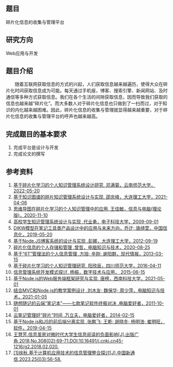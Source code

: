 
## 题目

碎片化信息的收集与管理平台

## 研究方向

Web应用与开发

## 题目介绍

‌‌‌　　随着互联网获取信息的方式的兴起，人们获取信息越来越遍历，使得大众在碎片化时间获取信息成为可能。每天通过手机报，博客、搜索引擎、新闻网站、及时通信等多种方式获取信息。我们在各个生活的间隙获取信息，因而导致我们获取的信息也越来越“碎片化”。而大多数人对于碎片化信息也只做到了一扫而过，对于知识的内化越来越困难。因此，碎片化信息的收集与管理就显得越来越重要，对于碎片化信息的收集与管理平台的呼声也越来越高。

## 完成题目的基本要求 

1. 完成平台是设计与开发
2. 完成论文的撰写


## 参考资料

1. [基于碎片化学习的个人知识管理系统设计研究. 邓满菊，云南师范大学，2022-05-20](https://kns.cnki.net/kns8/Detail?sfield=fn&QueryID=0&CurRec=1&FileName=1022611957.nh&DbName=CMFDTEMP&DbCode=CMFD)
2. [基于知识图谱的碎片知识管理系统设计与实现. 邵庆峰，大连理工大学，2021-04-06](https://kns.cnki.net/kns8/Detail?sfield=fn&QueryID=6&CurRec=32&FileName=1021699030.nh&DbName=CMFD202201&DbCode=CMFD)
3. [思维导图在碎片化学习的个人知识管理中的应用. 王佳敏，信息与电脑(理论版)，2020-11-10](https://kns.cnki.net/kns8/Detail?sfield=fn&QueryID=17&CurRec=8&recid=&FileName=XXDL202021079&DbName=CJFDLAST2021&DbCode=CJFD&yx=&pr=&URLID=)
4. [高校学生知识管理系统设计与实现 .代业勇，电子科技大学，2009-09-01](https://kns.cnki.net/kcms2/article/abstract?v=3uoqIhG8C475KOm_zrgu4lQARvep2SAkWGEmc0QetxDHbrYw3dr9usO09ci6oJC2A148c7iSmkA1uar6iabl9j6-XqoGMnF4&uniplatform=NZKPT)
5. [DIKW模型在笔记工具类产品设计中的应用与未来方向，乔迁; 唐绮萱，中国信息化，2019-05-20](https://kns.cnki.net/kcms2/article/abstract?v=3uoqIhG8C44YLTlOAiTRKibYlV5Vjs7iLik5jEcCI09uHa3oBxtWoO6Y9P5Cpnw8AdUyrpCEUiZNDYkL9dL0qve_O9j77qUT&uniplatform=NZKPT)
6. [基于Node.JS博客系统的设计与实现 .彭娜，大连理工大学，2012-09-19](https://kns.cnki.net/kcms2/article/abstract?v=3uoqIhG8C475KOm_zrgu4lQARvep2SAk2oA7tih-FaabEW8yJeO74fZUXyCdkIVloLrl8-wPZ6-iTzddzYar7nX4aH0Eh8-5&uniplatform=NZKPT)
7. [碎片化信息的个人存储和管理 .曾哲，电脑知识与技术，2020-08-25](https://kns.cnki.net/kcms2/article/abstract?v=3uoqIhG8C44YLTlOAiTRKibYlV5Vjs7i8oRR1PAr7RxjuAJk4dHXosv1HQJ9q-DH9WN-zGkXyFKzj2MZk182Va4aT5ZT9bT4&uniplatform=NZKPT)
8. [基于“6T”管理法的个人信息管理 .方旭; 辛刚; 谢阳群，现代情报，2013-03-15](https://kns.cnki.net/kcms2/article/abstract?v=3uoqIhG8C44YLTlOAiTRKgchrJ08w1e7xAZywCwkEEKLm1sVuPbyZ6VlTcVftYST87RVf2WHnI15IvTiD65Nk-fKd-6epNcJ&uniplatform=NZKPT)
9. [基于碎片化学习的个人知识管理研究. 阳欣辰，四川师范大学，2016-04-11](https://kns.cnki.net/kns8/Detail?sfield=fn&QueryID=70&CurRec=69&FileName=1016096153.nh&DbName=CMFD201701&DbCode=CMFD)
10. [信息管理系统开发模式探讨. 杨振，数字技术与应用， 2015-06-15](https://kns.cnki.net/kns8/Detail?sfield=fn&QueryID=100&CurRec=54&recid=&FileName=SZJT201506136&DbName=CJFDLAST2015&DbCode=CJFD&yx=&pr=&URLID=)
11. [基于Node.js的Web服务端框架研究与实现. 唐榜，西南科技大学，2021-05-01](https://kns.cnki.net/kns8/Detail?sfield=fn&QueryID=112&CurRec=2&FileName=1021639361.nh&DbName=CMFD202102&DbCode=CMFD)
12. [结合MVC和Node.js的教学案例设计 .刘木友; 魏保华; 周少萍，电脑知识与技术，2021-01-05](https://kns.cnki.net/kns8/Detail?sfield=fn&QueryID=117&CurRec=18&recid=&FileName=DNZS202101012&DbName=CJFDLAST2021&DbCode=CJFD&yx=&pr=&URLID=)
13. [随想随记的云端“笔记本”——七款笔记软件终极对决 .电脑爱好者，2011-10-01](https://kns.cnki.net/kns8/Detail?sfield=fn&QueryID=122&CurRec=18&recid=&FileName=DNAH201119052&DbName=CJFDLASN2019&DbCode=CJFD&yx=&pr=CJFT2011;CFJD2011;&URLID=)
14. [云笔记管理好“碎片”时间 .万立夫，电脑爱好者，2014-02-15](https://kns.cnki.net/kns8/Detail?sfield=fn&QueryID=122&CurRec=23&recid=&FileName=DNAH201404024&DbName=CJFDLASN2019&DbCode=CJFD&yx=&pr=CJFT2014;CFJD2014;&URLID=)
15. [基于Node.js和JS的前后端分离实现 .张鹏飞; 王乾; 胡晓冬; 杨明浩; 崔明旺，软件，2019-04-15](https://kns.cnki.net/kns8/Detail?sfield=fn&QueryID=128&CurRec=59&recid=&FileName=RJZZ201904004&DbName=CJFDLAST2019&DbCode=CJFD&yx=&pr=&URLID=)
16. [王慧芳.信息茧房对微时代大学生信息阅读的负面影响[J].出版广角,2018,No.308(02):69-71.DOI:10.16491/j.cnki.cn45-1216/g2.2018.02.020.](https://kns.cnki.net/kcms2/article/abstract?v=3uoqIhG8C44YLTlOAiTRKibYlV5Vjs7i0-kJR0HYBJ80QN9L51zrP_9DZ5rSOSubnYH2yoNyr5T7wyBwOvhL-MJxjCO20fm0&uniplatform=NZKPT)
17. [[1]徐秋.基于计算机应用技术的信息管理整合探讨[J].中国新通信,2023,25(03):56-58.](https://kns.cnki.net/kcms2/article/abstract?v=3uoqIhG8C44YLTlOAiTRKu87-SJxoEJu6LL9TJzd50lza2rBcODyllXv1KTSyEzSKHW3vJzh0bcRnp5IVeiNta8Gj5mlKV_P&uniplatform=NZKPT)

